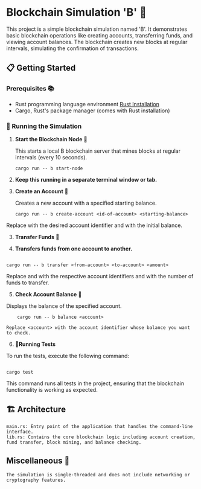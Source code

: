 # Blockchain Simulation 'B' 🚀

This project is a simple blockchain simulation named 'B'. It demonstrates basic blockchain operations like creating accounts, transferring funds, and viewing account balances. The blockchain creates new blocks at regular intervals, simulating the confirmation of transactions.

## 📋 Getting Started

### Prerequisites 📚

- Rust programming language environment [Rust Installation](https://www.rust-lang.org/tools/install)
- Cargo, Rust's package manager (comes with Rust installation)

### 🚴 Running the Simulation

1. **Start the Blockchain Node** 🌟

   This starts a local B blockchain server that mines blocks at regular intervals (every 10 seconds).

   ```
   cargo run -- b start-node

2. **Keep this running in a separate terminal window or tab.**

3. **Create an Account** 🏦

    Creates a new account with a specified starting balance.

    ```
    cargo run -- b create-account <id-of-account> <starting-balance>
    ```
Replace <id-of-account> with the desired account identifier and <starting-balance> with the initial balance.

3. **Transfer Funds** 💸

4. **Transfers funds from one account to another.**

```

cargo run -- b transfer <from-account> <to-account> <amount>
```
Replace <from-account> and <to-account> with the respective account identifiers and <amount> with the number of funds to transfer.

5. **Check Account Balance** 💼

Displays the balance of the specified account.

```
    cargo run -- b balance <account>
```
    Replace <account> with the account identifier whose balance you want to check.

6. 🧪**Running Tests**

To run the tests, execute the following command:

```

cargo test
```

This command runs all tests in the project, ensuring that the blockchain functionality is working as expected.

## 🏗 Architecture

    main.rs: Entry point of the application that handles the command-line interface.
    lib.rs: Contains the core blockchain logic including account creation, fund transfer, block mining, and balance checking.

## Miscellaneous 🌈

    The simulation is single-threaded and does not include networking or cryptography features.
   

